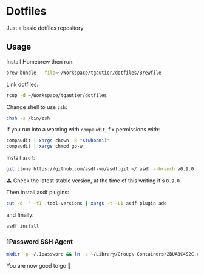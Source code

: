 # Dotfiles

Just a basic dotfiles repository

## Usage

Install Homebrew then run:

```sh
brew bundle --file=~/Workspace/tgautier/dotfiles/Brewfile
```

Link dotfiles:

```sh
rcup -d ~/Workspace/tgautier/dotfiles
```

Change shell to use `zsh`:

```sh
chsh -s /bin/zsh
```

If you run into a warning with `compaudit`, fix permissions with:

```sh
compaudit | xargs chown -R "$(whoami)"
compaudit | xargs chmod go-w
```

Install `asdf`:

```sh
git clone https://github.com/asdf-vm/asdf.git ~/.asdf --branch v0.9.0
```

⚠️ Check the latest stable version, at the time of this writing it's `0.9.0`

Then install asdf plugins:

```sh
cut -d' ' -f1 .tool-versions | xargs -t -L1 asdf plugin add
```

and finally:

```sh
asdf install
```

### 1Password SSH Agent

```sh
mkdir -p ~/.1password && ln -s ~/Library/Group\ Containers/2BUA8C4S2C.com.1password/t/agent.sock ~/.1password/agent.sock
```

You are now good to go 🚀
